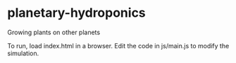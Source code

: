 # planetary-hydroponics
Growing plants on other planets

To run, load index.html in a browser. Edit the code in js/main.js to modify the simulation.
